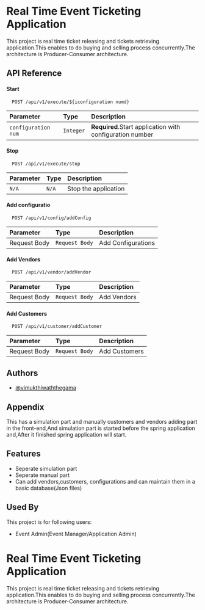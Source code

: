 
# Real Time Event Ticketing Application

This project is real time ticket releasing and tickets retrieving application.This enables to do buying and selling process concurrently.The architecture is Producer-Consumer architecture.


## API Reference

#### Start 

```http
  POST /api/v1/execute/${iconfiguration numd}
```

| Parameter | Type     | Description                |
| :-------- | :------- | :------------------------- |
| `configuration num` | `Integer` | **Required**.Start application with configuration number |

#### Stop

```http
  POST /api/v1/execute/stop
```

| Parameter | Type     | Description                       |
| :-------- | :------- | :-------------------------------- |
| `N/A`      | `N/A` | Stop the application |

#### Add configuratio

```http
  POST /api/v1/config/addConfig
```

| Parameter | Type     | Description                       |
| :-------- | :------- | :-------------------------------- |
| Request Body      | `Request Body` | Add Configurations |

#### Add Vendors
```http
  POST /api/v1/vendor/addVendor
```

| Parameter | Type     | Description                       |
| :-------- | :------- | :-------------------------------- |
| Request Body      | `Request Body` | Add Vendors |
#### Add Customers
```http
  POST /api/v1/customer/addCustomer
```

| Parameter | Type     | Description                       |
| :-------- | :------- | :-------------------------------- |
| Request Body      | `Request Body` | Add Customers |



## Authors

- [@vimukthiwaththegama](https://github.com/vimukthiwaththegama)


## Appendix

This has a simulation part and manually customers and vendors adding part in the front-end,And simulation part is started before the spring application and,After it finished spring application will start.


## Features

- Seperate simulation part
- Seperate manual part
- Can add vendors,customers, configurations and can maintain them in a basic database(Json files)


## Used By

This project is for following users:

- Event Admin(Event Manager/Application Admin)


# Real Time Event Ticketing Application

This project is real time ticket releasing and tickets retrieving application.This enables to do buying and selling process concurrently.The architecture is Producer-Consumer architecture.

